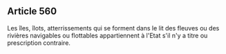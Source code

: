Article 560
----
Les îles, îlots, atterrissements qui se forment dans le lit des fleuves ou des
rivières navigables ou flottables appartiennent à l'Etat s'il n'y a titre ou
prescription contraire.
